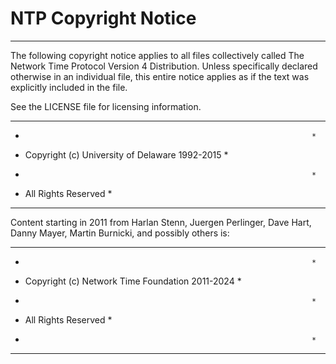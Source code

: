 # NTP Copyright Notice
   __________________________________________________________________

   The following copyright notice applies to all files collectively called
   The Network Time Protocol Version 4 Distribution. Unless specifically
   declared otherwise in an individual file, this entire notice applies as
   if the text was explicitly included in the file.

   See the LICENSE file for licensing information.

***********************************************************************
*                                                                     *
* Copyright (c) University of Delaware 1992-2015                      *
*                                                                     *
* All Rights Reserved                                                 *                                                              
***********************************************************************

   Content starting in 2011 from Harlan Stenn, Juergen Perlinger, Dave
   Hart, Danny Mayer, Martin Burnicki, and possibly others is:
***********************************************************************
*                                                                     *
* Copyright (c) Network Time Foundation 2011-2024                     *
*                                                                     *
* All Rights Reserved                                                 *
*                                                                     *
***********************************************************************

